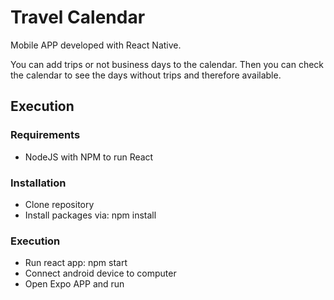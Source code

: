 # Travel Calendar

Mobile APP developed with React Native.

You can add trips or not business days to the calendar.
Then you can check the calendar to see the days without trips and therefore available.

## Execution

### Requirements

- NodeJS with NPM to run React

### Installation

- Clone repository
- Install packages via: npm install

### Execution

- Run react app: npm start
- Connect android device to computer
- Open Expo APP and run
